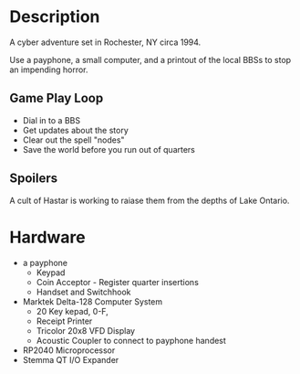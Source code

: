 # Description
A cyber adventure set in Rochester, NY circa 1994.

Use a payphone, a small computer, and a printout of the local BBSs to stop an impending horror.


## Game Play Loop

- Dial in to a BBS
- Get updates about the story
- Clear out the spell "nodes"
- Save the world before you run out of quarters

## Spoilers
A cult of Hastar is working to raiase them from the depths of Lake Ontario.  


# Hardware
- a payphone
  - Keypad 
  - Coin Acceptor - Register quarter insertions
  - Handset and Switchhook
- Marktek Delta-128 Computer System
  - 20 Key kepad, 0-F,
  - Receipt Printer
  - Tricolor 20x8 VFD Display
  - Acoustic Coupler to connect to payphone handest
- RP2040 Microprocessor
- Stemma QT I/O Expander
